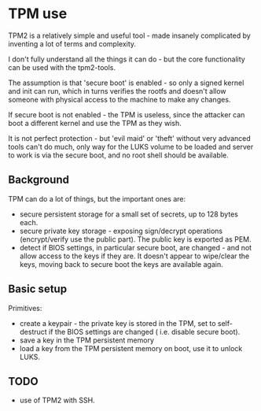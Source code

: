 # TPM use

TPM2 is a relatively simple and useful tool - made insanely complicated by inventing a lot of terms and complexity.

I don't fully understand all the things it can do - but the core functionality can be used with the tpm2-tools.

The assumption is that 'secure boot' is enabled - so only a signed kernel and init can run, which in turns verifies the rootfs and doesn't allow someone with physical access to the machine to make any changes.

If secure boot is not enabled - the TPM is useless, since the attacker can boot a different kernel and use the TPM as they wish.

It is not perfect protection - but 'evil maid' or 'theft' without very advanced tools can't do much, only way for the LUKS volume to be loaded and server to work is via the secure boot, and no root shell should be available.

## Background

TPM can do a lot of things, but the important ones are:

- secure persistent storage for a small set of secrets, up to 128 bytes each.
- secure private key storage - exposing sign/decrypt operations (encrypt/verify use the public part). The public key is exported as PEM.
- detect if BIOS settings, in particular secure boot, are changed - and not allow access to the keys if they are. It doesn't appear to wipe/clear the keys, moving back to secure boot the keys are available again.


## Basic setup

Primitives:

- create a keypair - the private key is stored in the TPM, set to self-destruct
if the BIOS settings are changed ( i.e. disable secure boot).
- save a key in the TPM persistent memory
- load a key from the TPM persistent memory on boot, use it to unlock LUKS.



## TODO

- use of TPM2 with SSH.


